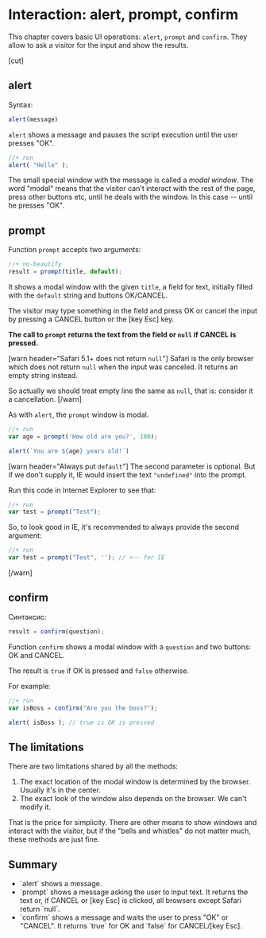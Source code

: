 # Interaction: alert, prompt, confirm

This chapter covers basic UI operations: `alert`, `prompt` and `confirm`. They allow to ask a visitor for the input and show the results.

[cut]
## alert   

Syntax:

```js
alert(message)
```

`alert` shows a message and pauses the script execution until the user presses "OK".

```js
//+ run
alert( "Hello" );
```

The small special window with the message is called a *modal window*. The word "modal" means that the visitor can't interact with the rest of the page, press other buttons etc, until he deals with the window. In this case -- until he presses "OK".

## prompt   

Function `prompt` accepts two arguments:

```js
//+ no-beautify
result = prompt(title, default);
```

It shows a modal window with the given `title`, a field for text, initially filled with the `default` string and buttons OK/CANCEL.

The visitor may type something in the field and press OK or cancel the input by pressing a CANCEL button or the [key Esc] key.

**The call to `prompt` returns the text from the field or `null` if CANCEL is pressed.**

[warn header="Safari 5.1+ does not return `null`"]
Safari is the only browser which does not return `null` when the input was canceled. It returns an empty string instead.

So actually we should treat empty line the same as `null`, that is: consider it a cancellation.
[/warn]

As with `alert`, the `prompt` window is modal.

```js
//+ run
var age = prompt('How old are you?', 100);

alert(`You are ${age} years old!`)
```

[warn header="Always put `default`"]
The second parameter is optional. But if we don't supply it, IE would insert the text `"undefined"` into the prompt.

Run this code in Internet Explorer to see that:

```js
//+ run
var test = prompt("Test");
```

So, to look good in IE, it's recommended to always provide the second argument:

```js
//+ run
var test = prompt("Test", ''); // <-- for IE
```
[/warn]


## confirm   

Синтаксис:

```js
result = confirm(question);
```

Function `confirm` shows a modal window with a `question` and two buttons: OK and CANCEL. 

The result is `true` if OK is pressed and `false` otherwise.

For example:

```js
//+ run
var isBoss = confirm("Are you the boss?");

alert( isBoss ); // true is OK is pressed
```

## The limitations

There are two limitations shared by all the methods:
<ol>
<li>The exact location of the modal window is determined by the browser. Usually it's in the center.</li>
<li>The exact look of the window also depends on the browser. We can't modify it.</li>
</ol>

That is the price for simplicity. There are other means to show windows and interact with the visitor, but if the "bells and whistles" do not matter much, these methods are just fine.

## Summary

<ul>
<li>`alert` shows a message.</li>
<li>`prompt` shows a message asking the user to input text. It returns the text or, if CANCEL or [key Esc] is clicked, all browsers except Safari return `null`.</li>
<li>`confirm` shows a message and waits the user to press "OK" or "CANCEL". It returns `true` for OK and `false` for CANCEL/[key Esc].</li>
</ul>
